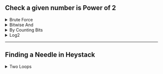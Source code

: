 ## Check a given number is Power of 2

<details>

  <summary>Brute Force</summary>
  
  ```python
  n = 120

  x = n
  while x > 1:
    if x %2 == 0:
      x = x/2
    else:
      break


  if x==1 :
      print(f"{n} :yes power of 2")
  else:
      print(f"{n} No it is not")
  ```

</details>

<details>

  <summary>Bitwise And</summary>

  ```python
      ( x & (x-1) ) == 0
  ```

</details>

<details>

  <summary>By Counting Bits</summary>
     
  * There should be only one bit count
  * ex
    ```txt
      2  -> 10
      4  -> 100
      8  -> 1000
    ```

    ```python
    n = 1024
    x = n
    bit_count = 0
    for i in range(16):
      if x&1 == 1:
        bit_count +=1
        # optionaly we can bail out here, if >1
      x = x>>1

    print(f"bit count;{bit_count}")
    if bit_count > 1:
      print(f"{n} is not a power of 2 , as bit_count is:{bit_count}")
    else:
      print(f"{n} is power of 2")
      
    ```

</details>

<details>

  <summary>Log2</summary>
    
  ```python
  y = math.log2(x)
  if math.floor(y) == math.ceil(y):
    print("power of 2)
  ```

</details>

___

## Finding a Needle in Heystack

<details>
   <summary>Two Loops</summary>
   
   <details>
      <summary>Logic</summary>

* Loop through hey stack
* Loop through neele stack
  * Check each match
    * If no match break
    * Check reached at the end of needle
    * If reached, return hey stack index.

   </details>

   <details>
     <summary>Code</summary>
```python
# sabsad
# sad
# 
def find_needle_in_heystack(hey_stack, needle):
    h = len(hey_stack)
    n = len(needle)

    for i in range(h):
        
        # start from current i
        j = i
        for k in range(n):
            if hey_stack[j] == needle[k]:
                # matched keep moving
                j = j+1
            else:
                break
            
            # check whether we have reached to last index of the needle
            if k == n-1:
                return i
   
    return -1

pos = find_needle_in_heystack("sasad", "sad")
print(f'needle position: {pos}')

pos = find_needle_in_heystack("leetcode", "leeto")
print(f'needle position: {pos}')

```
   </details>
</details>

